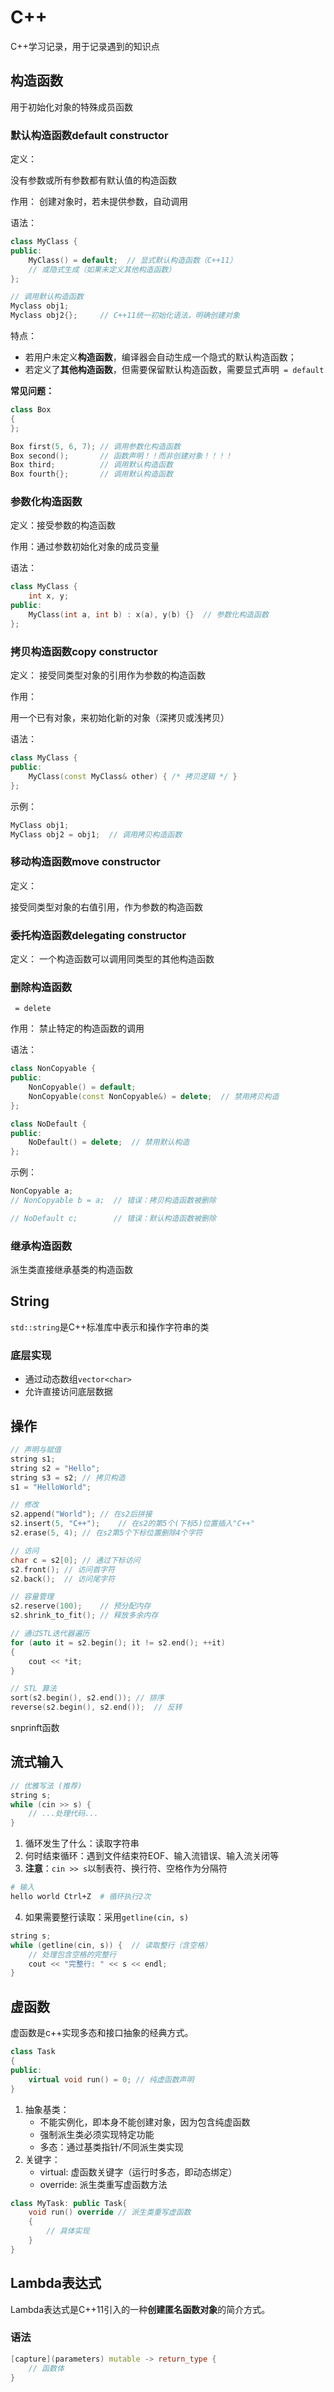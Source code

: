 # C++

C++学习记录，用于记录遇到的知识点



## 构造函数

用于初始化对象的特殊成员函数

### 默认构造函数default constructor

定义：

没有参数或所有参数都有默认值的构造函数

作用：
创建对象时，若未提供参数，自动调用

语法：

```cpp
class MyClass {
public:
    MyClass() = default;  // 显式默认构造函数（C++11）
    // 或隐式生成（如果未定义其他构造函数）
};

// 调用默认构造函数
Myclass obj1;
Myclass obj2{};		// C++11统一初始化语法，明确创建对象
```

特点：

- 若用户未定义**构造函数**，编译器会自动生成一个隐式的默认构造函数；
- 若定义了**其他构造函数**，但需要保留默认构造函数，需要显式声明` = default`

**常见问题：**

```cpp
class Box
{
};

Box first(5, 6, 7);	// 调用参数化构造函数
Box second();		// 函数声明！！而非创建对象！！！！
Box third;			// 调用默认构造函数
Box fourth{};		// 调用默认构造函数
```



### 参数化构造函数

定义：接受参数的构造函数

作用：通过参数初始化对象的成员变量

语法：
```cpp
class MyClass {
    int x, y;
public:
    MyClass(int a, int b) : x(a), y(b) {}  // 参数化构造函数
};
```

### 拷贝构造函数copy constructor

定义：
接受同类型对象的引用作为参数的构造函数

作用：

用一个已有对象，来初始化新的对象（深拷贝或浅拷贝）

语法：
```cpp
class MyClass {
public:
    MyClass(const MyClass& other) { /* 拷贝逻辑 */ }
};
```

示例：
```cpp
MyClass obj1;
MyClass obj2 = obj1;  // 调用拷贝构造函数
```

### 移动构造函数move constructor

定义：

接受同类型对象的右值引用，作为参数的构造函数



### 委托构造函数delegating constructor

定义：
一个构造函数可以调用同类型的其他构造函数

### 删除构造函数

` = delete`

作用：
禁止特定的构造函数的调用

语法：

```cpp
class NonCopyable {
public:
    NonCopyable() = default;
    NonCopyable(const NonCopyable&) = delete;  // 禁用拷贝构造
};

class NoDefault {
public:
    NoDefault() = delete;  // 禁用默认构造
};
```

示例：
```cpp
NonCopyable a;
// NonCopyable b = a;  // 错误：拷贝构造函数被删除

// NoDefault c;        // 错误：默认构造函数被删除
```

### 继承构造函数

派生类直接继承基类的构造函数



## String

`std::string`是C++标准库中表示和操作字符串的类

### 底层实现

- 通过动态数组`vector<char>`
- 允许直接访问底层数据

## 操作

```c
// 声明与赋值
string s1;	
string s2 = "Hello";
string s3 = s2;	// 拷贝构造
s1 = "HelloWorld";

// 修改
s2.append("World");	// 在s2后拼接
s2.insert(5, "C++");	// 在s2的第5个(下标5)位置插入"C++"
s2.erase(5, 4);	// 在s2第5个下标位置删除4个字符

// 访问
char c = s2[0];	// 通过下标访问
s2.front();	// 访问首字符
s2.back();	// 访问尾字符

// 容量管理
s2.reserve(100);	// 预分配内存
s2.shrink_to_fit();	// 释放多余内存

// 通过STL迭代器遍历
for (auto it = s2.begin(); it != s2.end(); ++it)
{
    cout << *it;
}

// STL 算法
sort(s2.begin(), s2.end());	// 排序
reverse(s2.begin(), s2.end());	// 反转
```

snprinft函数



## 流式输入

```cpp
// 优雅写法 (推荐)
string s;
while (cin >> s) {
    // ...处理代码... 
}
```

1. 循环发生了什么：读取字符串
2. 何时结束循环：遇到文件结束符EOF、输入流错误、输入流关闭等
3. **注意**：`cin >> s`以制表符、换行符、空格作为分隔符

```bash
# 输入
hello world Ctrl+Z	# 循环执行2次
```

4. 如果需要整行读取：采用`getline(cin, s)`

```cpp
string s;
while (getline(cin, s)) {  // 读取整行（含空格）
    // 处理包含空格的完整行
    cout << "完整行: " << s << endl;
}
```

## 虚函数

虚函数是c++实现多态和接口抽象的经典方式。

```cpp
class Task
{
public:
	virtual void run() = 0;	// 纯虚函数声明
}
```

1. 抽象基类：
   - 不能实例化，即本身不能创建对象，因为包含纯虚函数
   - 强制派生类必须实现特定功能
   - 多态：通过基类指针/不同派生类实现
2. 关键字：
   - virtual: 虚函数关键字（运行时多态，即动态绑定）
   - override: 派生类重写虚函数方法

```cpp
class MyTask: public Task{
    void run() override	// 派生类重写虚函数
    {
        // 具体实现
	}
}
```

## Lambda表达式

Lambda表达式是C++11引入的一种**创建匿名函数对象**的简介方式。

### 语法

```cpp
[capture](parameters) mutable -> return_type {
    // 函数体
}
```

